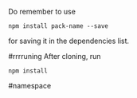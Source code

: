 
Do remember to use 
```
npm install pack-name --save
```
for saving it in the dependencies list.

#rrrruning
After cloning, run
```
npm install
```

#namespace